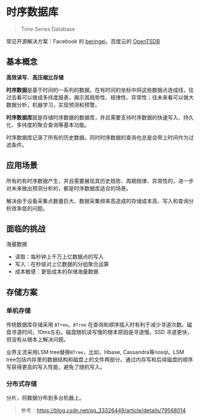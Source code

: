 # 时序数据库

> Time Series Database

常见开源解决方案：Facebook 的 [beringei]()，百度云的 [OpenTSDB](https://github.com/OpenTSDB/opentsdb)

## 基本概念

**高效读写**、**高压缩比存储**

**时序数据**是基于时间的一系列的数据。在有时间的坐标中将这些数据点连成线，往过去看可以做成多纬度报表，揭示其趋势性、规律性、异常性；往未来看可以做大数据分析，机器学习，实现预测和预警。

**时序数据库**就是存储时序数据的数据库，并且需要支持时序数据的快速写入、持久化、多纬度的聚合查询等基本功能。

时序数据库记录了所有的历史数据。同时时序数据的查询也总是会带上时间作为过滤条件。



## 应用场景

所有的有时序数据产生，并且需要展现其历史趋势、周期规律、异常性的，进一步对未来做出预测分析的，都是时序数据库适合的场景。

解决由于设备采集点数量巨大、数据采集频率高造成的存储成本高、写入和查询分析效率低的问题。

## 面临的挑战

海量数据

* 读取：每秒钟上千万上亿数据点的写入
* 写入：在秒级对上亿数据的分组聚合运算
* 成本敏感：更低成本的存储海量数据

## 存储方案

### 单机存储

传统数据库存储采用 `BTree`。`BTree` 在查询和顺序插入时有利于减少寻道次数。磁盘寻道时间，10ms左右。磁盘随机读写慢的根本原因是寻道慢。SSD 寻道更快，但没有从根本上解决问题。

业界主流采用LSM tree替换`BTree`，比如，Hbase, Cassandra等nosql。LSM tree包括内存里的数据结构和磁盘上的文件两部分。通过内存写和后续磁盘的顺序写获得更高的写入性能，避免了随机写入。

### 分布式存储

分片，将数据分布到多台机器上。

> 参考：https://blog.csdn.net/qq_33326449/article/details/79568014